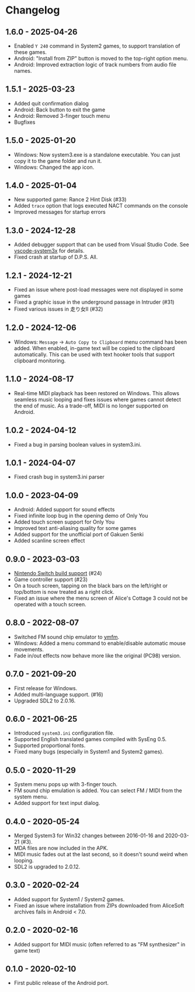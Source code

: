 # Changelog

## 1.6.0 - 2025-04-26
- Enabled `Y 240` command in System2 games, to support translation of these games.
- Android: "Install from ZIP" button is moved to the top-right option menu.
- Android: Improved extraction logic of track numbers from audio file names.

## 1.5.1 - 2025-03-23
- Added quit confirmation dialog
- Android: Back button to exit the game
- Android: Removed 3-finger touch menu
- Bugfixes

## 1.5.0 - 2025-01-20
- Windows: Now system3.exe is a standalone executable. You can just copy it to
  the game folder and run it.
- Windows: Changed the app icon.

## 1.4.0 - 2025-01-04
- New supported game: Rance 2 Hint Disk (#33)
- Added `trace` option that logs executed NACT commands on the console
- Improved messages for startup errors

## 1.3.0 - 2024-12-28
- Added debugger support that can be used from Visual Studio Code. See
  [vscode-system3x](https://github.com/kichikuou/vscode-system3x) for details.
- Fixed crash at startup of D.P.S. All.

## 1.2.1 - 2024-12-21
- Fixed an issue where post-load messages were not displayed in some games
- Fixed a graphic issue in the underground passage in Intruder (#31)
- Fixed various issues in 走り女II (#32)

## 1.2.0 - 2024-12-06
- Windows: `Message` -> `Auto Copy to Clipboard` menu command has been added.
  When enabled, in-game text will be copied to the clipboard automatically. This
  can be used with text hooker tools that support clipboard monitoring.

## 1.1.0 - 2024-08-17
- Real-time MIDI playback has been restored on Windows. This allows seamless
  music looping and fixes issues where games cannot detect the end of music.
  As a trade-off, MIDI is no longer supported on Android.

## 1.0.2 - 2024-04-12
- Fixed a bug in parsing boolean values in system3.ini.

## 1.0.1 - 2024-04-07
- Fixed crash bug in system3.ini parser

## 1.0.0 - 2023-04-09
- Android: Added support for sound effects
- Fixed infinite loop bug in the opening demo of Only You
- Added touch screen support for Only You
- Improved text anti-aliasing quality for some games
- Added support for the unofficial port of Gakuen Senki
- Added scanline screen effect

## 0.9.0 - 2023-03-03
- [Nintendo Switch build support](https://github.com/kichikuou/system3-sdl2/blob/v0.9.0/switch/README.md) (#24)
- Game controller support (#23)
- On a touch screen, tapping on the black bars on the left/right or top/bottom is now treated as a right click.
- Fixed an issue where the menu screen of Alice's Cottage 3 could not be operated with a touch screen.

## 0.8.0 - 2022-08-07
- Switched FM sound chip emulator to [ymfm](https://github.com/aaronsgiles/ymfm).
- Windows: Added a menu command to enable/disable automatic mouse movements.
- Fade in/out effects now behave more like the original (PC98) version.

## 0.7.0 - 2021-09-20
- First release for Windows.
- Added multi-language support. (#16)
- Upgraded SDL2 to 2.0.16.

## 0.6.0 - 2021-06-25
- Introduced `system3.ini` configuration file.
- Supported English translated games compiled with SysEng 0.5.
- Supported proportional fonts.
- Fixed many bugs (especially in System1 and System2 games).

## 0.5.0 - 2020-11-29
- System menu pops up with 3-finger touch.
- FM sound chip emulation is added. You can select FM / MIDI from the system menu.
- Added support for text input dialog.

## 0.4.0 - 2020-05-24
- Merged System3 for Win32 changes between 2016-01-16 and 2020-03-21 (#3).
- MDA files are now included in the APK.
- MIDI music fades out at the last second, so it doesn't sound weird when looping.
- SDL2 is upgraded to 2.0.12.

## 0.3.0 - 2020-02-24
- Added support for System1 / System2 games.
- Fixed an issue where installation from ZIPs downloaded from AliceSoft archives fails in Android < 7.0.

## 0.2.0 - 2020-02-16
- Added support for MIDI music (often referred to as "FM synthesizer" in game text)

## 0.1.0 - 2020-02-10
- First public release of the Android port.
